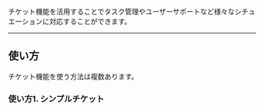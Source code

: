 チケット機能を活用することでタスク管理やユーザーサポートなど様々なシチュエーションに対応することができます。

---
## 使い方
チケット機能を使う方法は複数あります。

### 使い方1. シンプルチケット

